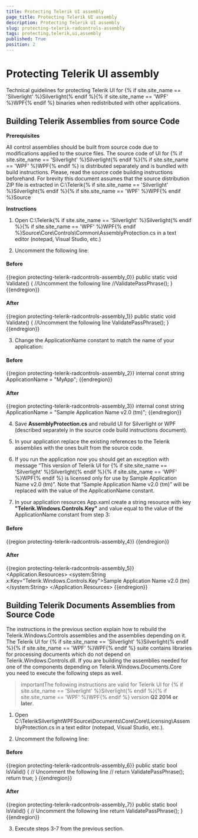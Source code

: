 ```yaml
---
title: Protecting Telerik UI assembly
page_title: Protecting Telerik UI assembly
description: Protecting Telerik UI assembly
slug: protecting-telerik-radcontrols-assembly
tags: protecting,telerik,ui,assembly
published: True
position: 2
---
```


# Protecting Telerik UI assembly

Technical guidelines for protecting Telerik UI for {% if site.site_name == 'Silverlight' %}Silverlight{% endif %}{% if site.site_name == 'WPF' %}WPF{% endif %} binaries when redistributed with other applications.
     
## Building Telerik Assemblies from source Code 

__Prerequisites__

All control assemblies should be built from source code due to modifications applied to the source files. The source code of UI for {% if site.site_name == 'Silverlight' %}Silverlight{% endif %}{% if site.site_name == 'WPF' %}WPF{% endif %} is distributed separately and is bundled with build instructions. Please, read the source code building instructions beforehand. For brevity this document assumes that the source distribution ZIP file is extracted in C:\Telerik{% if site.site_name == 'Silverlight' %}Silverlight{% endif %}{% if site.site_name == 'WPF' %}WPF{% endif %}Source
        
__Instructions__

1. Open C:\Telerik{% if site.site_name == 'Silverlight' %}Silverlight{% endif %}{% if site.site_name == 'WPF' %}WPF{% endif %}Source\Core\Controls\Common\AssemblyProtection.cs in a text editor (notepad, Visual Studio, etc.)
            
2. Uncomment the following line:

#### __Before__

{{region protecting-telerik-radcontrols-assembly_0}}
	        public static void Validate()
	{
	    //Uncomment the following line
	    //ValidatePassPhrase();
	}
{{endregion}}

#### __After__

{{region protecting-telerik-radcontrols-assembly_1}}
	        public static void Validate()
	{
	    //Uncomment the following line
	    ValidatePassPhrase();
	}
{{endregion}}

3. Change the ApplicationName constant to match the name of your application:

#### __Before__

{{region protecting-telerik-radcontrols-assembly_2}}
	internal const string ApplicationName = "MyApp";
{{endregion}}

#### __After__

{{region protecting-telerik-radcontrols-assembly_3}}
	internal const string ApplicationName = "Sample Application Name v2.0 (tm)";
{{endregion}}


4. Save __AssemblyProtection.cs__ and rebuild UI for Silverlight or WPF (described separately in the source code build instructions document).
            
5. In your application replace the existing references to the Telerik assemblies with the ones built from the source code.

6. If you run the application now you should get an exception with message “This version of Telerik UI for {% if site.site_name == 'Silverlight' %}Silverlight{% endif %}{% if site.site_name == 'WPF' %}WPF{% endif %} is licensed only for use by Sample Application Name v2.0 (tm)”. Note that “Sample Application Name v2.0 (tm)” will be replaced with the value of the ApplicationName constant.
            
7. In your application resources App.xaml create a string resource with key __"Telerik.Windows.Controls.Key"__ and value equal to the value of the ApplicationName constant from step 3:
            
#### __Before__

{{region protecting-telerik-radcontrols-assembly_4}}
	<Application 
	    xmlns="http://schemas.microsoft.com/client/2007"
	    xmlns:x="http://schemas.microsoft.com/winfx/2006/xaml" 
	    x:Class="...">
	</Application>
{{endregion}}

#### __After__

{{region protecting-telerik-radcontrols-assembly_5}}
	<Application 
	      xmlns="http://schemas.microsoft.com/client/2007"
	      xmlns:x="http://schemas.microsoft.com/winfx/2006/xaml" 
	      xmlns:system="clr-namespace:System;assembly=mscorlib"
	      x:Class="...">
	        <Application.Resources>
	            <system:String x:Key="Telerik.Windows.Controls.Key">Sample Application Name v2.0 (tm)</system:String>
	        </Application.Resources>
	</Application>
{{endregion}}

## Building Telerik Documents Assemblies from Source Code

The instructions in the previous section explain how to rebuild the Telerik.Windows.Controls assemblies and the assemblies depending on it. The Telerik UI for {% if site.site_name == 'Silverlight' %}Silverlight{% endif %}{% if site.site_name == 'WPF' %}WPF{% endif %} suite contains libraries for processing documents which do not depend on Telerik.Windows.Controls.dll. If you are building the assemblies needed for one of the components depending on Telerik.Windows.Documents.Core you need to execute the following steps as well.
        
>importantThe following instructions are valid for Telerik UI for {% if site.site_name == 'Silverlight' %}Silverlight{% endif %}{% if site.site_name == 'WPF' %}WPF{% endif %} version __Q2 2014 or later__.
          
1. Open C:\TelerikSilverlightWPFSource\Documents\Core\Core\Licensing\AssemblyProtection.cs in a text editor (notepad, Visual Studio, etc.).
            

2. Uncomment the following line:
            
#### __Before__

{{region protecting-telerik-radcontrols-assembly_6}}
	public static bool IsValid()
	{
	    // Uncomment the following line
	    // return ValidatePassPhrase();
	    return true;
	}
{{endregion}}

#### __After__

{{region protecting-telerik-radcontrols-assembly_7}}
	public static bool IsValid()
	{
	    // Uncomment the following line
	    return ValidatePassPhrase();
	}
{{endregion}}

3. Execute steps 3-7 from the previous section.
          
